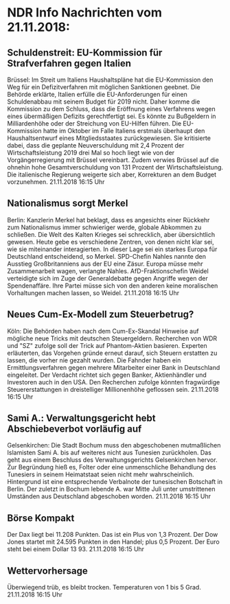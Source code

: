 # NDR Info Nachrichten vom 21.11.2018:


## Schuldenstreit: EU-Kommission für Strafverfahren gegen Italien
Brüssel: Im Streit um Italiens Haushaltspläne hat die EU-Kommission den Weg für ein Defizitverfahren mit möglichen Sanktionen geebnet. Die Behörde erklärte, Italien erfülle die EU-Anforderungen für einen Schuldenabbau mit seinem Budget für 2019 nicht. Daher komme die Kommission zu dem Schluss, dass die Eröffnung eines Verfahrens wegen eines übermäßigen Defizits gerechtfertigt sei. Es könnte zu Bußgeldern in Milliardenhöhe oder der Streichung von EU-Hilfen führen. Die EU-Kommission hatte im Oktober im Falle Italiens erstmals überhaupt den Haushaltsentwurf eines Mitgliedsstaates zurückgewiesen. Sie kritisierte dabei, dass die geplante Neuverschuldung mit 2,4 Prozent der Wirtschaftsleistung 2019 drei Mal so hoch liegt wie von der Vorgängerregierung mit Brüssel vereinbart. Zudem verwies Brüssel auf die ohnehin hohe Gesamtverschuldung von 131 Prozent der Wirtschaftsleistung. Die italienische Regierung weigerte sich aber, Korrekturen an dem Budget vorzunehmen. 21.11.2018 16:15 Uhr 

## Nationalismus sorgt Merkel
Berlin: Kanzlerin Merkel hat beklagt, dass es angesichts einer Rückkehr zum Nationalismus immer schwieriger werde, globale Abkommen zu schließen. Die Welt des Kalten Krieges sei schrecklich, aber übersichtlich gewesen. Heute gebe es verschiedene Zentren, von denen nicht klar sei, wie sie miteinander interagierten. In dieser Lage sei ein starkes Europa für Deutschland entscheidend, so Merkel. SPD-Chefin Nahles nannte den Ausstieg Großbritanniens aus der EU eine Zäsur. Europa müsse mehr Zusammenarbeit wagen, verlangte Nahles. AfD-Fraktionschefin Weidel verteidigte sich im Zuge der Generaldebatte gegen Angriffe wegen der Spendenaffäre. Ihre Partei müsse sich von den anderen keine moralischen Vorhaltungen machen lassen, so Weidel. 21.11.2018 16:15 Uhr 

## Neues Cum-Ex-Modell zum Steuerbetrug?
Köln: Die Behörden haben nach dem Cum-Ex-Skandal Hinweise auf mögliche neue Tricks mit deutschen Steuergeldern. Recherchen von WDR und "SZ" zufolge soll der Trick auf Phantom-Aktien basieren. Experten erläuterten, das Vorgehen  gründe erneut darauf, sich Steuern erstatten zu lassen, die vorher nie gezahlt wurden. Die Fahnder haben ein Ermittlungsverfahren gegen mehrere Mitarbeiter einer Bank in Deutschland eingeleitet. Der Verdacht richtet sich gegen Banker, Aktienhändler und Investoren auch in den USA. Den Recherchen zufolge könnten fragwürdige Steuererstattungen in dreistelliger Millionenhöhe geflossen sein. 21.11.2018 16:15 Uhr 

## Sami A.: Verwaltungsgericht hebt Abschiebeverbot vorläufig auf
Gelsenkirchen: 		Die Stadt Bochum muss den abgeschobenen mutmaßlichen Islamisten Sami A. bis auf weiteres nicht aus Tunesien zurückholen. Das geht aus einem Beschluss des Verwaltungsgerichts Gelsenkirchen hervor. Zur Begründung hieß es, Folter oder eine unmenschliche Behandlung des Tunesiers in seinem Heimatstaat seien nicht mehr wahrscheinlich. Hintergrund ist eine entsprechende Verbalnote der tunesischen Botschaft in Berlin. Der zuletzt in Bochum lebende A. war Mitte Juli unter umstrittenen Umständen aus Deutschland abgeschoben worden. 21.11.2018 16:15 Uhr 

## Börse Kompakt
Der Dax liegt bei 11.208 Punkten. Das ist ein Plus  von 1,3 Prozent. Der Dow Jones startet mit 24.595 Punkten in den Handel; plus 0,5 Prozent. Der Euro steht bei einem Dollar 13 93. 21.11.2018 16:15 Uhr 

## Wettervorhersage
Überwiegend trüb, es bleibt trocken. Temperaturen von 1 bis 5 Grad. 21.11.2018 16:15 Uhr 
